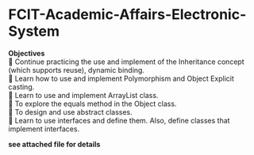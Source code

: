 # FCIT-Academic-Affairs-Electronic-System

<b>Objectives</b><br>
 Continue practicing the use and implement of the Inheritance concept (which supports reuse), dynamic binding.<br>
 Learn how to use and implement Polymorphism and Object Explicit casting.<br>
 Learn to use and implement ArrayList class.<br>
 To explore the equals method in the Object class.<br>
 To design and use abstract classes.<br>
 Learn to use interfaces and define them. Also, define classes that implement interfaces.<br>

<b>see attached file for details</b>
